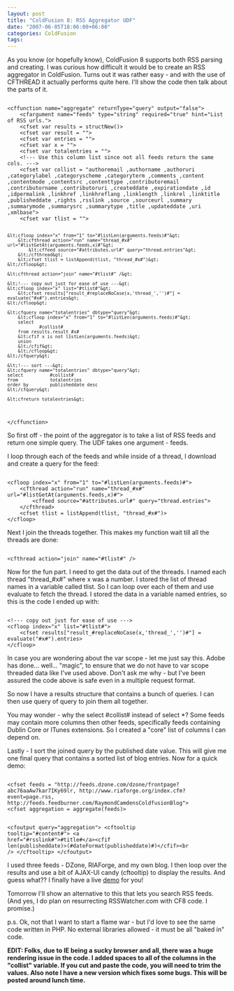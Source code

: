 ```yaml
---
layout: post
title: "ColdFusion 8: RSS Aggregator UDF"
date: "2007-06-05T18:06:00+06:00"
categories: ColdFusion 
tags: 
---
```


As you know (or hopefully know), ColdFusion 8 supports both RSS parsing and creating. I was curious how difficult it would be to create an RSS aggregator in ColdFusion. Turns out it was rather easy - and with the use of CFTHREAD it actually performs quite here. I'll show the code then talk about the parts of it.
<!--more-->
<code>
&lt;cffunction name="aggregate" returnType="query" output="false"&gt;
	&lt;cfargument name="feeds" type="string" required="true" hint="List of RSS urls."&gt;
	&lt;cfset var results = structNew()&gt;
	&lt;cfset var result = ""&gt;
	&lt;cfset var entries = ""&gt;
	&lt;cfset var x = ""&gt;
	&lt;cfset var totalentries = ""&gt;
	&lt;!--- Use this column list since not all feeds return the same cols. ---&gt;
	&lt;cfset var collist = "authoremail ,authorname ,authoruri ,categorylabel ,categoryscheme ,categoryterm ,comments ,content ,contentmode ,contentsrc ,contenttype ,contributoremail ,contributorname ,contributoruri ,createddate ,expirationdate ,id ,idpermalink ,linkhref ,linkhreflang ,linklength ,linkrel ,linktitle ,publisheddate ,rights ,rsslink ,source ,sourceurl ,summary ,summarymode ,summarysrc ,summarytype ,title ,updateddate ,uri ,xmlbase"&gt;
	&lt;cfset var tlist = ""&gt;
	
	&lt;cfloop index="x" from="1" to="#listLen(arguments.feeds)#"&gt;
		&lt;cfthread action="run" name="thread_#x#" url="#listGetAt(arguments.feeds,x)#"&gt;
			&lt;cffeed source="#attributes.url#" query="thread.entries"&gt;
		&lt;/cfthread&gt;
		&lt;cfset tlist = listAppend(tlist, "thread_#x#")&gt;
	&lt;/cfloop&gt;

	&lt;cfthread action="join" name="#tlist#" /&gt;

	&lt;!--- copy out just for ease of use ---&gt;
	&lt;cfloop index="x" list="#tlist#"&gt;
		&lt;cfset results["result_#replaceNoCase(x,'thread_','')#"] = evaluate("#x#").entries&gt;
	&lt;/cfloop&gt;

	&lt;cfquery name="totalentries" dbtype="query"&gt;
		&lt;cfloop index="x" from="1" to="#listLen(arguments.feeds)#"&gt;
		select
		        #collist#
		from results.result_#x#
		&lt;cfif x is not listLen(arguments.feeds)&gt;
		union
		&lt;/cfif&gt;
		&lt;/cfloop&gt;
	&lt;/cfquery&gt;

	&lt;!--- sort ---&gt;
	&lt;cfquery name="totalentries" dbtype="query"&gt;
	select          #collist#
	from            totalentries
	order by        publisheddate desc
	&lt;/cfquery&gt;

	&lt;cfreturn totalentries&gt;
&lt;/cffunction&gt;
</code>

So first off - the point of the aggregator is to take a list of RSS feeds and return one simple query. The UDF takes one argument - feeds. 

I loop through each of the feeds and while inside of a thread, I download and create a query for the feed:

<code>
&lt;cfloop index="x" from="1" to="#listLen(arguments.feeds)#"&gt;
	&lt;cfthread action="run" name="thread_#x#" url="#listGetAt(arguments.feeds,x)#"&gt;
		&lt;cffeed source="#attributes.url#" query="thread.entries"&gt;
	&lt;/cfthread&gt;
	&lt;cfset tlist = listAppend(tlist, "thread_#x#")&gt;
&lt;/cfloop&gt;
</code>

Next I join the threads together. This makes my function wait till all the threads are done:

<code>
&lt;cfthread action="join" name="#tlist#" /&gt;
</code>

Now for the fun part. I need to get the data out of the threads. I named each thread "thread_#x#" where x was a number. I stored the list of thread names in a variable called tlist. So I can loop over each of them and use evaluate to fetch the thread. I stored the data in a variable named entries, so this is the code I ended up with:

<code>
&lt;!--- copy out just for ease of use ---&gt;
&lt;cfloop index="x" list="#tlist#"&gt;
	&lt;cfset results["result_#replaceNoCase(x,'thread_','')#"] = evaluate("#x#").entries&gt;
&lt;/cfloop&gt;
</code>

In case you are wondering about the var scope - let me just say this. Adobe has done... well... "magic", to ensure that we do not have to var scope threaded data like I've used above. Don't ask me why - but I've been assured the code above is safe even in a multiple request format. 

So now I have a results structure that contains a bunch of queries. I can then use query of query to join them all together. 

You may wonder - why the select #collist# instead of select *? Some feeds may contain more columns then other feeds, specifically feeds containing Dublin Core or ITunes extensions. So I created a "core" list of columns I can depend on.

Lastly - I sort the joined query by the published date value. This will give me one final query that contains a sorted list of blog entries. Now for a quick demo:

<code>
&lt;cfset feeds = "http://feeds.dzone.com/dzone/frontpage?abc76aaAw7kar7IKy69lr, http://www.riaforge.org/index.cfm?event=page.rss, http://feeds.feedburner.com/RaymondCamdensColdfusionBlog"&gt;
&lt;cfset aggregation = aggregate(feeds)&gt;

&lt;cfoutput query="aggregation"&gt;
&lt;cftooltip tooltip="#content#"&gt;
&lt;a href="#rsslink#"&gt;#title#&lt;/a&gt;&lt;cfif
len(publisheddate)&gt;(#dateFormat(publisheddate)#)&lt;/cfif&gt;&lt;br /&gt;
&lt;/cftooltip&gt;
&lt;/cfoutput&gt;
</code>

I used three feeds - DZone, RIAForge, and my own blog. I then  loop over the results and use a bit of AJAX-UI candy (cftooltip) to display the results. And guess what?? I finally have a live <a href="http://www.raymondcamden.com/demos/rssagg/test.cfm">demo</a> for you!

Tomorrow I'll show an alternative to this that lets you search RSS feeds. (And yes, I do plan on resurrecting RSSWatcher.com with CF8 code. I promise.)

p.s. Ok, not that I want to start a flame war - but I'd love to see the same code written in PHP. No external libraries allowed - it must be all "baked in" code.

<b>EDIT: Folks, due to IE being a sucky browser and all, there was a huge rendering issue in the code. I added spaces to all of the columns in the "collist" variable. If you cut and paste the code, you will need to trim the values. Also note I have a new version which fixes some bugs. This will be posted around lunch time.</b>